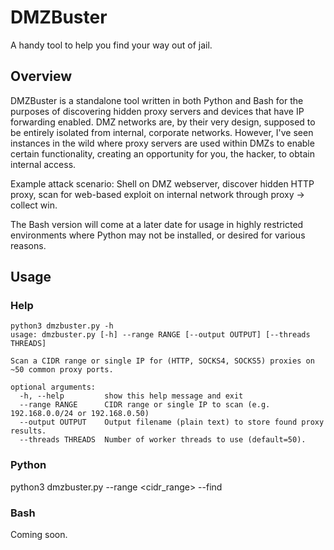 # DMZBuster
A handy tool to help you find your way out of jail.

## Overview
DMZBuster is a standalone tool written in both Python and Bash for the purposes of discovering hidden proxy servers and devices that have IP forwarding enabled. DMZ networks are, by their very design, supposed to be entirely isolated from internal, corporate networks. However, I've seen instances in the wild where proxy servers are used within DMZs to enable certain functionality, creating an opportunity for you, the hacker, to obtain internal access. 

Example attack scenario: Shell on DMZ webserver, discover hidden HTTP proxy, scan for web-based exploit on internal network through proxy -> collect win.

The Bash version will come at a later date for usage in highly restricted environments where Python may not be installed, or desired for various reasons. 

## Usage
### Help
```
python3 dmzbuster.py -h
usage: dmzbuster.py [-h] --range RANGE [--output OUTPUT] [--threads THREADS]

Scan a CIDR range or single IP for (HTTP, SOCKS4, SOCKS5) proxies on ~50 common proxy ports.

optional arguments:
  -h, --help         show this help message and exit
  --range RANGE      CIDR range or single IP to scan (e.g. 192.168.0.0/24 or 192.168.0.50)
  --output OUTPUT    Output filename (plain text) to store found proxy results.
  --threads THREADS  Number of worker threads to use (default=50).
```

### Python
python3 dmzbuster.py --range <cidr_range> --find

### Bash
Coming soon. 
